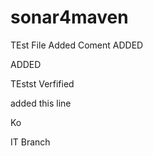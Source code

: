 # sonar4maven

TEst File
Added Coment ADDED 

ADDED

TEstst
Verfified 

added this line


Ko




IT Branch 






